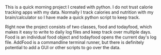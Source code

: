 This is a quick morning project I created with python. I do not trust calorie tracking apps with my data. Normally I track calories and nutrition with my brain/calculator so I have made a quick python script to keep track. 

Right now the project consists of two classes, food and todayfood, which makes it easy to write to daily log files and keep track over multiple days. Food is an individual food object and todayfood opens the current day's log file. AddFood is a commandline terminal runner, but there is definitely potential to add a GUI or other scripts to go over the data. 
